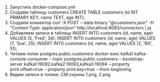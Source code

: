 1. Запустить docker-compose.yml
2. Создаём таблицу customers
   CREATE TABLE customers (id INT PRIMARY KEY, name TEXT, age INT);
3. Создаём коннектор
curl -X POST --data-binary "@customers.json" -H "Content-Type: application/json" http://localhost:8083/connectors | jq
4. Добавляем записи в таблицу
   INSERT INTO customers (id, name, age) VALUES (5, 'Fred', 34);
   INSERT INTO customers (id, name, age) VALUES (7, 'Sue', 25);
   INSERT INTO customers (id, name, age) VALUES (2, 'Bill', 51);
5. Читаем топик postgres.public.customers
   docker exec kafka1 kafka-console-consumer --topic postgres.public.customers --bootstrap-server kafka1:19092,kafka2:19093,kafka3:19094 --property print.offset=true --property print.key=true --from-beginning
6. Видим записи в топике. СМ скрины 1.png, 2.png



